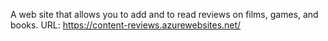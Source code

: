 A web site that allows you to add and to read reviews on films, games, and books.
URL: https://content-reviews.azurewebsites.net/
